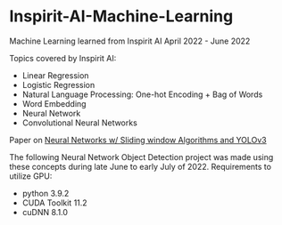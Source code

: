 # Inspirit-AI-Machine-Learning
Machine Learning learned from Inspirit AI April 2022 - June 2022

Topics covered by Inspirit AI:
- Linear Regression
- Logistic Regression
- Natural Language Processing: One-hot Encoding + Bag of Words
- Word Embedding
- Neural Network
- Convolutional Neural Networks

Paper on [Neural Networks w/ Sliding window Algorithms and YOLOv3](https://docs.google.com/document/d/1CiUnPSdDkSrfAgqrQUvfxQ-J1CTWGE-q0D89I4sQ2j8/edit#heading=h.gjdgxs)

The following Neural Network Object Detection project was made using these concepts during late June to early July of 2022. 
Requirements to utilize GPU:
- python 3.9.2
- CUDA Toolkit 11.2
- cuDNN 8.1.0
